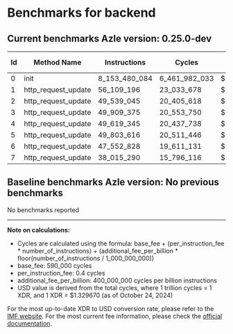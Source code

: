 # Benchmarks for backend

## Current benchmarks Azle version: 0.25.0-dev

| Id  | Method Name         | Instructions  | Cycles        | USD           | USD/Million Calls |
| --- | ------------------- | ------------- | ------------- | ------------- | ----------------- |
| 0   | init                | 8_153_480_084 | 6_461_982_033 | $0.0085923036 | $8_592.30         |
| 1   | http_request_update | 56_109_196    | 23_033_678    | $0.0000306272 | $30.62            |
| 2   | http_request_update | 49_539_045    | 20_405_618    | $0.0000271327 | $27.13            |
| 3   | http_request_update | 49_909_375    | 20_553_750    | $0.0000273297 | $27.32            |
| 4   | http_request_update | 49_619_345    | 20_437_738    | $0.0000271754 | $27.17            |
| 5   | http_request_update | 49_803_616    | 20_511_446    | $0.0000272735 | $27.27            |
| 6   | http_request_update | 47_552_828    | 19_611_131    | $0.0000260763 | $26.07            |
| 7   | http_request_update | 38_015_290    | 15_796_116    | $0.0000210036 | $21.00            |

## Baseline benchmarks Azle version: No previous benchmarks

No benchmarks reported

---

**Note on calculations:**

-   Cycles are calculated using the formula: base_fee + (per_instruction_fee \* number_of_instructions) + (additional_fee_per_billion \* floor(number_of_instructions / 1_000_000_000))
-   base_fee: 590_000 cycles
-   per_instruction_fee: 0.4 cycles
-   additional_fee_per_billion: 400_000_000 cycles per billion instructions
-   USD value is derived from the total cycles, where 1 trillion cycles = 1 XDR, and 1 XDR = $1.329670 (as of October 24, 2024)

For the most up-to-date XDR to USD conversion rate, please refer to the [IMF website](https://www.imf.org/external/np/fin/data/rms_sdrv.aspx).
For the most current fee information, please check the [official documentation](https://internetcomputer.org/docs/current/developer-docs/gas-cost#execution).
